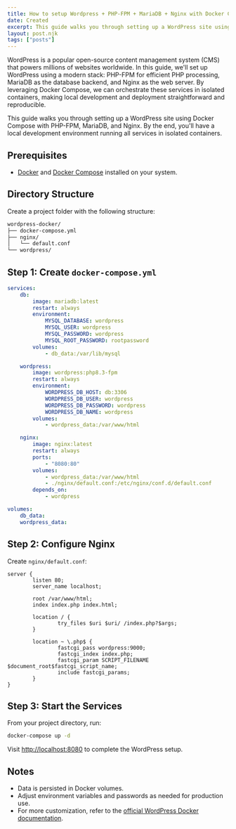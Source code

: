 ```yaml
---
title: How to setup Wordpress + PHP-FPM + MariaDB + Nginx with Docker Compose
date: Created
excerpt: This guide walks you through setting up a WordPress site using Docker Compose with PHP-FPM, MariaDB, and Nginx. By the end, you'll have a local development environment running all services in isolated containers.
layout: post.njk
tags: ["posts"]
---
```

WordPress is a popular open-source content management system (CMS) that powers millions of websites worldwide. In this guide, we'll set up WordPress using a modern stack: PHP-FPM for efficient PHP processing, MariaDB as the database backend, and Nginx as the web server. By leveraging Docker Compose, we can orchestrate these services in isolated containers, making local development and deployment straightforward and reproducible.

This guide walks you through setting up a WordPress site using Docker Compose with PHP-FPM, MariaDB, and Nginx. By the end, you'll have a local development environment running all services in isolated containers.

## Prerequisites

- [Docker](https://docs.docker.com/get-docker/) and [Docker Compose](https://docs.docker.com/compose/install/) installed on your system.

## Directory Structure

Create a project folder with the following structure:

```bash
wordpress-docker/
├── docker-compose.yml
├── nginx/
│   └── default.conf
└── wordpress/
```

## Step 1: Create `docker-compose.yml`

```yaml
services:
    db:
        image: mariadb:latest
        restart: always
        environment:
            MYSQL_DATABASE: wordpress
            MYSQL_USER: wordpress
            MYSQL_PASSWORD: wordpress
            MYSQL_ROOT_PASSWORD: rootpassword
        volumes:
            - db_data:/var/lib/mysql

    wordpress:
        image: wordpress:php8.3-fpm
        restart: always
        environment:
            WORDPRESS_DB_HOST: db:3306
            WORDPRESS_DB_USER: wordpress
            WORDPRESS_DB_PASSWORD: wordpress
            WORDPRESS_DB_NAME: wordpress
        volumes:
            - wordpress_data:/var/www/html

    nginx:
        image: nginx:latest
        restart: always
        ports:
            - "8080:80"
        volumes:
            - wordpress_data:/var/www/html
            - ./nginx/default.conf:/etc/nginx/conf.d/default.conf
        depends_on:
            - wordpress

volumes:
    db_data:
    wordpress_data:
```

## Step 2: Configure Nginx

Create `nginx/default.conf`:

```nginx
server {
        listen 80;
        server_name localhost;

        root /var/www/html;
        index index.php index.html;

        location / {
                try_files $uri $uri/ /index.php?$args;
        }

        location ~ \.php$ {
                fastcgi_pass wordpress:9000;
                fastcgi_index index.php;
                fastcgi_param SCRIPT_FILENAME $document_root$fastcgi_script_name;
                include fastcgi_params;
        }
}
```

## Step 3: Start the Services

From your project directory, run:

```sh
docker-compose up -d
```

Visit [http://localhost:8080](http://localhost:8080) to complete the WordPress setup.

## Notes

- Data is persisted in Docker volumes.
- Adjust environment variables and passwords as needed for production use.
- For more customization, refer to the [official WordPress Docker documentation](https://hub.docker.com/_/wordpress/).
